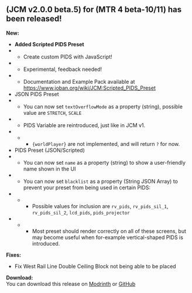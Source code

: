## (JCM v2.0.0 beta.5) for (MTR 4 beta-10/11) has been released!

**New:**
- **Added Scripted PIDS Preset**
- - Create custom PIDS with JavaScript!
- - Experimental, feedback needed!
- - Documentation and Example Pack available at https://www.joban.org/wiki/JCM:Scripted_PIDS_Preset
- JSON PIDS Preset
- - You can now set `textOverflowMode` as a property (string), possible value are `STRETCH`, `SCALE`
- - PIDS Variable are reintroduced, just like in JCM v1.
- - - `{worldPlayer}` are not implemented, and will return `?` for now.
- PIDS Preset (JSON/Scripted)
- - You can now set `name` as a property (string) to show a user-friendly name shown in the UI
- - You can now set `blacklist` as a property (String JSON Array) to prevent your preset from being used in certain PIDS:
- - - Possible values for inclusion are `rv_pids`, `rv_pids_sil_1`, `rv_pids_sil_2`, `lcd_pids`, `pids_projector`
- - - Most preset should render correctly on all of these screens, but may become useful when for-example vertical-shaped PIDS is introduced.

**Fixes:**
- Fix West Rail Line Double Ceiling Block not being able to be placed

**Download:**  
You can download this release on [Modrinth](https://modrinth.com/mod/jcm) or [GitHub](https://github.com/DistrictOfJoban/Joban-Client-Mod/releases)
